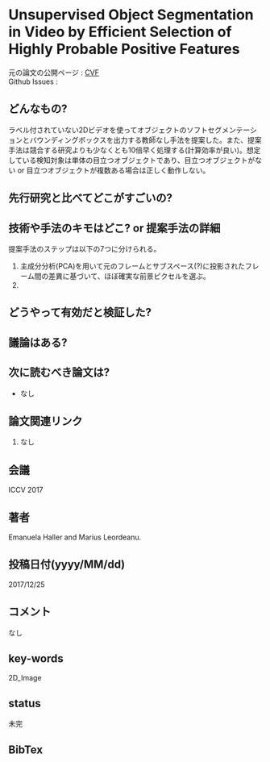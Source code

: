 # Unsupervised Object Segmentation in Video by Efficient Selection of Highly Probable Positive Features

元の論文の公開ページ : [CVF](http://openaccess.thecvf.com/content_ICCV_2017/papers/Haller_Unsupervised_Object_Segmentation_ICCV_2017_paper.pdf)  
Github Issues : 

## どんなもの?
ラベル付されていない2Dビデオを使ってオブジェクトのソフトセグメンテーションとバウンディングボックスを出力する教師なし手法を提案した。また、提案手法は競合する研究よりも少なくとも10倍早く処理する(計算効率が良い)。想定している検知対象は単体の目立つオブジェクトであり、目立つオブジェクトがない or 目立つオブジェクトが複数ある場合は正しく動作しない。

## 先行研究と比べてどこがすごいの?

## 技術や手法のキモはどこ? or 提案手法の詳細
提案手法のステップは以下の7つに分けられる。

1. 主成分分析(PCA)を用いて元のフレームとサブスペース(?)に投影されたフレーム間の差異に基づいて、ほぼ確実な前景ピクセルを選ぶ。
2. 

## どうやって有効だと検証した?

## 議論はある?

## 次に読むべき論文は?
- なし

## 論文関連リンク
1. なし

## 会議
ICCV 2017

## 著者
Emanuela Haller and Marius Leordeanu.

## 投稿日付(yyyy/MM/dd)
2017/12/25

## コメント
なし

## key-words
2D_Image

## status
未完

## BibTex
